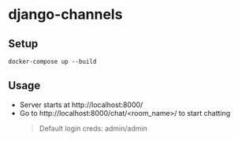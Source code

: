 # django-channels

## Setup
```
docker-compose up --build
```

## Usage
- Server starts at http://localhost:8000/
- Go to http://localhost:8000/chat/<room_name>/ to start chatting
    > Default login creds: admin/admin